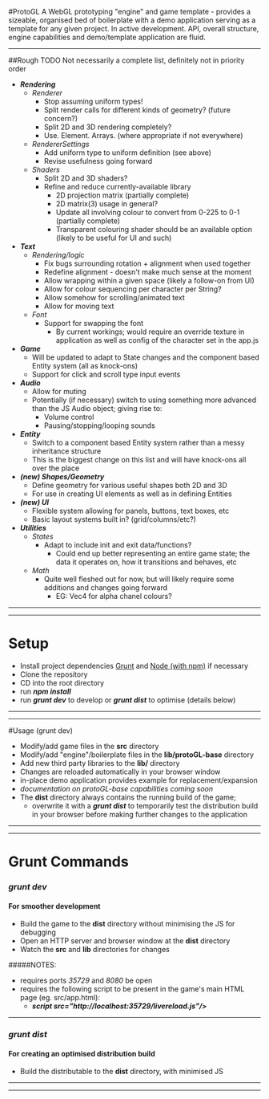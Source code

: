 #ProtoGL
A WebGL prototyping "engine" and game template - provides a sizeable, organised bed of boilerplate with a demo application serving as a template for any given project.
In active development. API, overall structure, engine capabilities and demo/template application are fluid.

----

##Rough TODO
Not necessarily a complete list, definitely not in priority order 

- ***Rendering***
    - *Renderer*
        - Stop assuming uniform types!
        - Split render calls for different kinds of geometry? (future concern?)
        - Split 2D and 3D rendering completely?
        - Use. Element. Arrays. (where appropriate if not everywhere)
    - *RendererSettings*
        - Add uniform type to uniform definition (see above)
        - Revise usefulness going forward
    - *Shaders*
        - Split 2D and 3D shaders?
        - Refine and reduce currently-available library
            - 2D projection matrix (partially complete)
            - 2D matrix(3) usage in general?
            - Update all involving colour to convert from 0-225 to 0-1 (partially complete)
            - Transparent colouring shader should be an available option (likely to be useful for UI and such)
- ***Text***
    - *Rendering/logic*
        - Fix bugs surrounding rotation + alignment when used together
        - Redefine alignment - doesn't make much sense at the moment
        - Allow wrapping within a given space (likely a follow-on from UI)
        - Allow for colour sequencing per character per String?
        - Allow somehow for scrolling/animated text
        - Allow for moving text
    - *Font*
        - Support for swapping the font
            - By current workings; would require an override texture in application as well as config of the character set in the app.js
- ***Game***
    - Will be updated to adapt to State changes and the component based Entity system (all as knock-ons)
    - Support for click and scroll type input events
- ***Audio***
    - Allow for muting
    - Potentially (if necessary) switch to using something more advanced than the JS Audio object; giving rise to:
        - Volume control
        - Pausing/stopping/looping sounds
- ***Entity***
    - Switch to a component based Entity system rather than a messy inheritance structure
    - This is the biggest change on this list and will have knock-ons all over the place
- ***(new) Shapes/Geometry***
    - Define geometry for various useful shapes both 2D and 3D
    - For use in creating UI elements as well as in defining Entities
- ***(new) UI***
    - Flexible system allowing for panels, buttons, text boxes, etc
    - Basic layout systems built in? (grid/columns/etc?)
- ***Utilities***
    - *States*
        - Adapt to include init and exit data/functions?
            - Could end up better representing an entire game state; the data it operates on, how it transitions and behaves, etc
    - *Math*
        - Quite well fleshed out for now, but will likely require some additions and changes going forward
            - EG: Vec4 for alpha chanel colours?




----
----

# Setup
- Install project dependencies [Grunt](http://gruntjs.com/) and [Node (with npm)](https://nodejs.org) if necessary
- Clone the repository
- CD into the root directory
- run ***npm install***
- run ***grunt dev*** to develop or ***grunt dist*** to optimise (details below)

----
----

#Usage (grunt dev)
- Modify/add game files in the **src** directory
- Modify/add "engine"/boilerplate files in the **lib/protoGL-base** directory
- Add new third party libraries to the **lib/** directory
- Changes are reloaded automatically in your browser window
- in-place demo application provides example for replacement/expansion
- *documentation on protoGL-base capabilities coming soon*
- The **dist** directory always contains the running build of the game;
    - overwrite it with a ***grunt dist*** to temporarily test the distribution build in your browser before making further changes to the application

----
----

# Grunt Commands
### *grunt dev*
#### For smoother development
- Build the game to the **dist** directory without minimising the JS for debugging
- Open an HTTP server and browser window at the **dist** directory
- Watch the **src** and **lib** directories for changes

#####NOTES:
- requires ports *35729* and *8080* be open
- requires the following script to be present in the game's main HTML page (eg. src/app.html):
    - ***script src="http://localhost:35729/livereload.js"/>***

----

### *grunt dist*
#### For creating an optimised distribution build
- Build the distributable to the **dist** directory, with minimised JS

----
----
